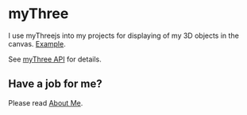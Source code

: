 # myThree

I use myThreejs into my projects for displaying of my 3D objects in the canvas.
[Example](https://raw.githack.com/anhr/commonNodeJS/master/myThree/Examples/html/index.html).

See [myThree API](https://raw.githack.com/anhr/commonNodeJS/master/myThree/jsdoc/index.html) for details.

 ## Have a job for me?
Please read [About Me](https://anhr.github.io/AboutMe/).
